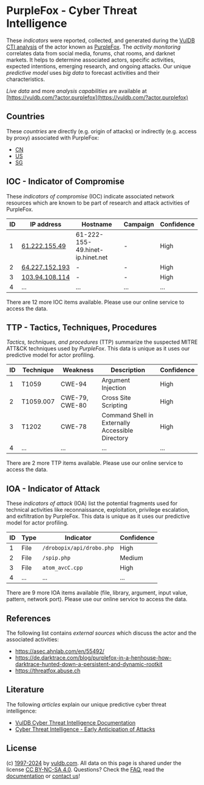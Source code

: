 # PurpleFox - Cyber Threat Intelligence

These _indicators_ were reported, collected, and generated during the [VulDB CTI analysis](https://vuldb.com/?kb.cti) of the actor known as [PurpleFox](https://vuldb.com/?actor.purplefox). The _activity monitoring_ correlates data from social media, forums, chat rooms, and darknet markets. It helps to determine associated actors, specific activities, expected intentions, emerging research, and ongoing attacks. Our unique _predictive model_ uses _big data_ to forecast activities and their characteristics.

_Live data_ and more _analysis capabilities_ are available at [https://vuldb.com/?actor.purplefox](https://vuldb.com/?actor.purplefox)

## Countries

These _countries_ are directly (e.g. origin of attacks) or indirectly (e.g. access by proxy) associated with PurpleFox:

* [CN](https://vuldb.com/?country.cn)
* [US](https://vuldb.com/?country.us)
* [SG](https://vuldb.com/?country.sg)

## IOC - Indicator of Compromise

These _indicators of compromise_ (IOC) indicate associated network resources which are known to be part of research and attack activities of PurpleFox.

ID | IP address | Hostname | Campaign | Confidence
-- | ---------- | -------- | -------- | ----------
1 | [61.222.155.49](https://vuldb.com/?ip.61.222.155.49) | 61-222-155-49.hinet-ip.hinet.net | - | High
2 | [64.227.152.193](https://vuldb.com/?ip.64.227.152.193) | - | - | High
3 | [103.94.108.114](https://vuldb.com/?ip.103.94.108.114) | - | - | High
4 | ... | ... | ... | ...

There are 12 more IOC items available. Please use our online service to access the data.

## TTP - Tactics, Techniques, Procedures

_Tactics, techniques, and procedures_ (TTP) summarize the suspected MITRE ATT&CK techniques used by _PurpleFox_. This data is unique as it uses our predictive model for actor profiling.

ID | Technique | Weakness | Description | Confidence
-- | --------- | -------- | ----------- | ----------
1 | T1059 | CWE-94 | Argument Injection | High
2 | T1059.007 | CWE-79, CWE-80 | Cross Site Scripting | High
3 | T1202 | CWE-78 | Command Shell in Externally Accessible Directory | High
4 | ... | ... | ... | ...

There are 2 more TTP items available. Please use our online service to access the data.

## IOA - Indicator of Attack

These _indicators of attack_ (IOA) list the potential fragments used for technical activities like reconnaissance, exploitation, privilege escalation, and exfiltration by PurpleFox. This data is unique as it uses our predictive model for actor profiling.

ID | Type | Indicator | Confidence
-- | ---- | --------- | ----------
1 | File | `/drobopix/api/drobo.php` | High
2 | File | `/spip.php` | Medium
3 | File | `atom_avcC.cpp` | High
4 | ... | ... | ...

There are 9 more IOA items available (file, library, argument, input value, pattern, network port). Please use our online service to access the data.

## References

The following list contains _external sources_ which discuss the actor and the associated activities:

* https://asec.ahnlab.com/en/55492/
* https://de.darktrace.com/blog/purplefox-in-a-henhouse-how-darktrace-hunted-down-a-persistent-and-dynamic-rootkit
* https://threatfox.abuse.ch

## Literature

The following _articles_ explain our unique predictive cyber threat intelligence:

* [VulDB Cyber Threat Intelligence Documentation](https://vuldb.com/?kb.cti)
* [Cyber Threat Intelligence - Early Anticipation of Attacks](https://www.scip.ch/en/?labs.20201022)

## License

(c) [1997-2024](https://vuldb.com/?kb.changelog) by [vuldb.com](https://vuldb.com/?kb.about). All data on this page is shared under the license [CC BY-NC-SA 4.0](https://creativecommons.org/licenses/by-nc-sa/4.0/). Questions? Check the [FAQ](https://vuldb.com/?kb.faq), read the [documentation](https://vuldb.com/?kb) or [contact us](https://vuldb.com/?contact)!
